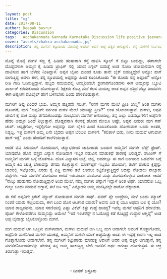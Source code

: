 ```yaml
---

layout: post
title: "ಚಕ್ರ"
date: 2017-08-11
author: Deepak basrur
categories: Discussion
tags:	AcchaKannada Kannada Karnataka Discussion life positive jeevanachakra cycle lifecycle mother father daughter son appa maga magalu amma
cover: "assets/chakra-acchakannada.jpg"
description: ತನ್ನ ಮಗನಿಗೆ ಕಟ್ಟುಪಾಡು ಮಾಡುತ್ತ ಅವನಿಗೆ ಅವನ ಅಪ್ಪ ಹತ್ತಿರ ಆಗುತ್ತಾನೆ, ತನ್ನ ಮಗಳಿಗೆ ನಿರ್ಬಂಧಗಳನ್ನು ಹೇರುತ್ತ ತನ್ನ ಅಮ್ಮ ಹಾಕುತ್ತಿದ್ದ ಬೇಲಿ ಇವಳಿಗೆ ಅರ್ಥ ಆಗುತ್ತಾ ಹೋಗುತ್ತದೆ. ಈ ಚಕ್ರ ತಿರುಗುತ್ತಾ ಇರುತ್ತದೆ.
---
```


<p align ="justify">ಮೊನ್ನೆ ಮೊನ್ನೆ ಮಗಳ ಸಣ್ಣ ಕೈ ಹಿಡಿದು ಹುಷಾರಾಗಿ ರಸ್ತೆ ದಾಟಿಸಿ ಸ್ಕೂಲ್ ಗೆ ಬಿಟ್ಟು ಬಂದಿದ್ದು, ಈಗಾಗಲೇ ದೊಡ್ಡವಳಾಗಿ ಅಮ್ಮನ ಕೈ ಹಿಡಿದು ಟ್ರಾಫಿಕ್ ನಲ್ಲಿ ಯಾವ ಸಿಗ್ನಲ್ ಬಿಡುತ್ತೆ ಅಂತ ನೋಡಿ ಜೋಪಾನವಾಗಿ ರಸ್ತೆ ದಾಟಿಸುವ ಹಾಗೆ ಬೆಳೆದು ನಿಂತಿದ್ದಾಳೆ. ಅಪ್ಪನ ಬೈಕಿನ ಮುಂದೆ ಕೂತು ತಾನೇ ಬೈಕ್ ಬಿಡುತ್ತಿದ್ದೇನೆ ಅನ್ನೋ ಹಾಗೆ ಬೀಗುತ್ತಿದ್ದ ಅವಳು ಈಗ, ತನ್ನ ಸ್ಚೂಟಿಯಲ್ಲಿ ಅಪ್ಪನನ್ನು ಹಿಂದೆ ಕೂರಿಸಿಕೊಂಡು “ಈ ರೋಡು ನನ್ನ ಅಪ್ಪಂದೆ" ಅನ್ನೋ ರೀತಿ ಗಾಡಿ ಓಡಿಸುತ್ತಿದ್ದಾಳೆ. ಹಬ್ಬದ ಸಮಯದಲ್ಲಿ ಅಮ್ಮನಿಂದಲೇ ಶ್ರಂಗಾರಗೊಂಡವಳು ಈಗ ಅಮ್ಮನನ್ನು ಬ್ಯೂಟಿ ಪಾರ್ಲರ್ ಕರೆದುಕೊಂಡು ಹೋಗುತ್ತಾಳೆ. ಶಿಕ್ಷಕರು ಕೊಟ್ಟ ಮನೆ ಕೆಲಸ ಮಾಡಿಲ್ಲ ಅಂತ ಅಪ್ಪನ ಹತ್ತಿರ ಪೆಟ್ಟು ತಿಂದವಳು ಈಗ ಅಪ್ಪನಿಗೇ ಮೊಬೈಲ್ ಹೇಗೆ ಬಳಸಬೇಕು ಎಂದು ಹೇಳಿಕೊಡುತ್ತಾಳೆ.</p><!--more-->

<p align ="justify">ಮಗನಿಗೆ ಅಪ್ಪ ಎಂದರೆ ಭಯ. ಅಮ್ಮನ ಹತ್ತಿರವೇ ಸಲುಗೆ. “ನಿನಗೆ ಮಗನ ಮೇಲೆ ಪ್ರೀತಿ ಜಾಸ್ತಿ“ ಅಂತ ಮಗಳು ದೂರಿದರೆ, ಮಗ "ಅಪ್ಪನಿಗೇ ನನಗಿಂತ ಮಗಳ ಮೇಲೆ ಯಾಕಿಷ್ಟು ಪ್ರೀತಿ?" ಅಂತ  ಯೋಚಿಸುತ್ತಾನೆ. ಮಗಳು, ಅಪ್ಪನ ಜೇಬಿಗೆ ಕೈ ಹಾಕಿ ದುಡ್ಡು ತೆಗೆದುಕೊಂಡಷ್ಟು ಸುಲಭವಾಗಿ ಮಗನಿಗೆ ಆಗೋದಿಲ್ಲ. ತನ್ನ ಎಲ್ಲಾ ಎಡವಟ್ಟುಗಳಿಗೆ  ಅಪ್ಪನಿಗೇ ಹೆದರಿ ಅಮ್ಮನ ಹಿಂದೆ ನಿಲ್ಲುತ್ತಾನೆ. ದೊಡ್ಡವನಾಗಿ ಕೆಲಸಕ್ಕೆ ಹೋದ ಮೇಲೂ ಅಷ್ಟೇ, ಅಪ್ಪನ ಎದುರು ಮಗ ಗಪ್ ಚುಪ್. ಆಸ್ಪತ್ರೆಗೋ, ಇನ್ನೆಲ್ಲಿಗೋ ಅಪ್ಪನನ್ನು  ಮಗ ಬೈಕಿನ ಹಿಂದೆ ಕೂರಿಸಿಕೊಂಡು ಹೋಗುವಾಗ ಒಂದು ಅಂತರ, ನಿಶ್ಯಬ್ದ. ಇತ್ತ ಮಗಳಿಗೆ ಅಮ್ಮ ಏನೇ ಬೈದರು ಅಪ್ಪನ ಬೆಂಬಲ ಮಗಳಿಗೆ. "ಕಲಿತಾಳೆ ಬಿಡು, ನೀನು ಮದುವೆ ಆಗುವಾಗ ಹಾಗೆ ಇದ್ದೆ" ಎಂದು ಹೆಂಡತಿಗೆ ಕಾಲೆಳಿಯುತ್ತಾನೆ.</p>

<p align ="justify">ಆದರೆ ಟಿವಿ ಸೀರಿಯಲ್ ನೋಡುವಾಗ, ಚಿನ್ನಾಭರಣದ ಜಾಹೀರಾತು ಬಂದಾಗ ಅಮ್ಮನಿಗೆ ಮಗಳೇ ಬೆಸ್ಟ್ ಫ್ರೆಂಡ್. ಯಾವುದೊ ಹೊಸ ವಸ್ತ್ರದ ವಿನ್ಯಾಸ ನೋಡಿದಾಗ ಇಬ್ಬರ ನಡುವಿನ ಮಾತುಕಥೆ ತಾರಕಕ್ಕೆ ಏರುತ್ತದೆ. ಶಾಪಿಂಗ್ ಗೆ ಅಮ್ಮನಿಗೆ ಮಗಳೇ ಒಳ್ಳೆ ಜೊತೆಗಾತಿ. ಹೊಸ ವಿನ್ಯಾಸದ ಬಟ್ಟೆ, ಚಿನ್ನ, ಅದರಲ್ಲೂ ಈ ಕಾಗೆ ಬಂಗಾರದ ಒಡವೆಗಳ ಬಗ್ಗೆ ಅಮ್ಮನ ಕಿವಿ ಚುಚ್ಚಿ ಬೇಕಾದನ್ನು ತೆಗದು ಕೊಳ್ಳುತ್ತಾಳೆ. ಮಾರ್ಕೆಟ್ಟಿಗೆ ಇಬ್ಬರೂ ಹೋದಾಗ, ತಲೆಗೆ ಹಾಕುವ ಕ್ಲಿಪ್ಪನ್ನು ಬಾಯಲ್ಲಿ ಇಟ್ಕೊಂಡು, ಎರಡು ಕೈ ಎತ್ತಿ ಮಗಳು ತಲೆ ಕೂದಲು ಕಟ್ಟಿಕೊಳ್ಳುತ್ತಿದ್ದರೆ ಅದನ್ನು ನೋಡಲು ನಾಲ್ಕಾರು ಪಡ್ಡೆಗಳು. ಇದು ಮಗಳಿಗೆ ತೋರಿಸಲು ಆಗದೆ ಇರುವಂತಹ ಸಂತೋಷ ಮತ್ತು ತೋರಿಸಿಕೊಳ್ಳುವ ಸಂಕೋಚ. ಆದರೆ “ನಾಲ್ಕು ಹುಡುಗರು ನೋಡುತ್ತಿದ್ದಾರೆ ಅಂದ ಮೇಲೆ, ನಮ್ಮ ಮಗಳು ಚೆನ್ನಾಗೆ ಇದ್ದಾಳೆ ಅಂತ ಅರ್ಥ. ಯಾವನೋ ಒಬ್ಬ ಗುಲ್ಡು ಬಂದು ಮದುವೆ ಆಗ್ತಾನೆ, ತಲೆ ಬಿಸಿ ಇಲ್ಲ” ಎನ್ನೋದು ಅಮ್ಮ ಮನಸ್ಸಿನಲ್ಲೇ ಹಾಕೋ ಲೆಕ್ಕಾಚಾರ.</p>

<p align ="justify">ಈ ಕಡೆ ಅಪ್ಪನಿಗೇ ಕ್ರಿಕೆಟ್ ಮ್ಯಾಚ್ ನೋಡುವಾಗ ಮಗನೇ ಸಾಥ್. ಪವರ್ ಪ್ಲೇ ಅಂದ್ರೇನು, ಮಳೆ ಬಂದು ಮ್ಯಾಚ್ ನಿಂತರೆ ಯಾರು ಗೆಲ್ಲಬಹುದು, ಈಗ ಬಂದ ಹೊಸ ಆಟಗಾರ ಯಾರು? ಅವನು ಎಡ ಕೈ ಯೂ ಅಥವಾ ಬಲ ಕೈ ಯೋ? ಯಾವ ರಾಜ್ಯದವನು, ಯಾವ ಸರಣಿಯಲ್ಲಿ ಎಷ್ಟು ವಿಕೆಟ್ ಕಿತ್ತು ಗುಡ್ಡೆ ಹಾಕಿದ್ದ? ಇವೆಲ್ಲ ಮಗನೆ ಆಪ್ಪನಿಗೆ ಹೇಳಬೇಕು. ಪೂರ್ತಿ ಕೇಳೋವರೆಗೂ  ಸುಮ್ಮನಿದ್ದು ಆಮೇಲೆ “ಇದೆ ಇಂಟೆರೆಸ್ಟ್ ನ ಓದೋದ್ರ ಕಡೆ ಕೊಟ್ಟಿದ್ರೆ ಉದ್ಧಾರ ಆಗ್ತಿದ್ದೆ” ಅಂತ ಅಪ್ಪ ಬೈದಾಗ್ಲು ಬೈಸಿಕೊಳ್ಳೋನು ಮಗನೆ.</p>

<p align ="justify">ಮಗ ಮದುವೆ ಆಗಿ ಒಬ್ಬಳು ಮಗಳಾದಾಗ, ಮಗಳು ಮದುವೆ ಆಗಿ ಒಬ್ಬ ಮಗ ಆದಾಗಲೇ ಅವರಿಗೆ ಗೊತ್ತಾಗೋದು, ಅಪ್ಪನಿಗೇ ಮಗನಿಗಿಂತ ಮಗಳೇ ಯಾಕಿಷ್ಟ, ಅಮ್ಮನಿಗೆ ಮಗನೇ ಯಾಕೆ ಅಚ್ಚಮೆಚ್ಚು ಅಂತ. ಈ ಇಷ್ಟಕ್ಕೆ ಕಾರಣ ಇಲ್ಲ ಅಂತ ಗೊತ್ತಾಗೋದು ಆವಾಗಲೇನೆ. ತನ್ನ ಮಗನಿಗೆ ಕಟ್ಟುಪಾಡು ಮಾಡುತ್ತ ಅವನಿಗೆ ಅವನ ಅಪ್ಪ ಹತ್ತಿರ ಆಗುತ್ತಾನೆ, ತನ್ನ ಮಗಳಿಗೆನಿರ್ಬಂದಗಳನ್ನು ಹೇರುತ್ತ ತನ್ನ ಅಮ್ಮ ಹಾಕುತ್ತಿದ್ದ ಬೇಲಿ ಇವಳಿಗೆ ಅರ್ಥ ಆಗುತ್ತಾ ಹೋಗುತ್ತದೆ. ಈ ಚಕ್ರ ತಿರುಗುತ್ತಾ ಇರುತ್ತದೆ.</p><br>

<p align = "center">- ದೀಪಕ್ ಬಸ್ರೂರು</p>
